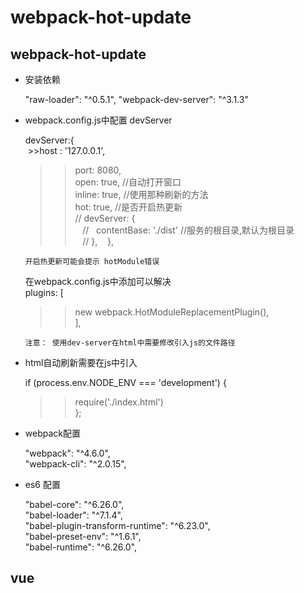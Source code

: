 ﻿# webpack-hot-update

webpack-hot-update
----

* 安装依赖

  "raw-loader": "^0.5.1",
  "webpack-dev-server": "^3.1.3"

* webpack.config.js中配置 devServer

  devServer:{  
  >>host : '127.0.0.1',  
  >>port: 8080,  
  >>open: true, //自动打开窗口  
  >>inline: true, //使用那种刷新的方法  
  >>hot: true,  //是否开启热更新  
    // devServer: {  
    //   contentBase: './dist'  //服务的根目录,默认为根目录  
    // },  
  },
  
  `开启热更新可能会提示 hotModule错误`

  在webpack.config.js中添加可以解决  
  plugins: [  
  >>new webpack.HotModuleReplacementPlugin(),  
  ],

  `注意： 使用dev-server在html中需要修改引入js的文件路径`

* html自动刷新需要在js中引入

  if (process.env.NODE_ENV === 'development') {  
  >>require('./index.html')  
  };<br>

* webpack配置

  "webpack": "^4.6.0",  
  "webpack-cli": "^2.0.15",  


* es6 配置

  "babel-core": "^6.26.0",  
  "babel-loader": "^7.1.4",  
  "babel-plugin-transform-runtime": "^6.23.0",  
  "babel-preset-env": "^1.6.1",  
  "babel-runtime": "^6.26.0",  


vue
------
